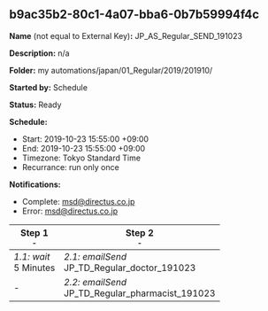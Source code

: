 ## b9ac35b2-80c1-4a07-bba6-0b7b59994f4c

**Name** (not equal to External Key)**:** JP_AS_Regular_SEND_191023

**Description:** n/a

**Folder:** my automations/japan/01_Regular/2019/201910/

**Started by:** Schedule

**Status:** Ready

**Schedule:**

* Start: 2019-10-23 15:55:00 +09:00
* End: 2019-10-23 15:55:00 +09:00
* Timezone: Tokyo Standard Time
* Recurrance: run only once

**Notifications:**

* Complete: msd@directus.co.jp
* Error: msd@directus.co.jp

| Step 1<br>_<small>-</small>_ | Step 2<br>_<small>-</small>_ |
| --- | --- |
| _1.1: wait_<br>5 Minutes | _2.1: emailSend_<br>JP_TD_Regular_doctor_191023 |
| - | _2.2: emailSend_<br>JP_TD_Regular_pharmacist_191023 |
